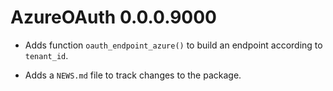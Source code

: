 # AzureOAuth 0.0.0.9000

* Adds function `oauth_endpoint_azure()` to build an endpoint according to `tenant_id`.

* Adds a `NEWS.md` file to track changes to the package.



